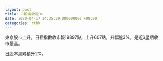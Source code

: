 ```yaml
---
layout: post
title: 日股高收逾3%
date: 2020-04-17 14:35:29.000000000 +08:00
categories: rthk
---
```


東京股市上升，日經指數收市報19897點，上升607點，升幅逾3%，是近6星期收市最高。

日股本周累積升2%。
